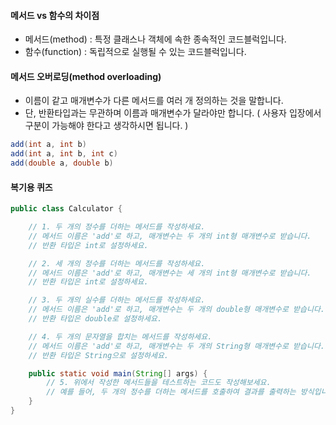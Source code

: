 #### 메서드 vs 함수의 차이점
- 메서드(method) : 특정 클래스나 객체에 속한 종속적인 코드블럭입니다.
- 함수(function) : 독립적으로 실행될 수 있는 코드블럭입니다.

#### 메서드 오버로딩(method overloading)
- 이름이 같고 매개변수가 다른 메서드를 여러 개 정의하는 것을 말합니다.
- 단, 반환타입과는 무관하며 이름과 매개변수가 달라야만 합니다. ( 사용자 입장에서 구분이 가능해야 한다고 생각하시면 됩니다. )
```java
add(int a, int b)
add(int a, int b, int c)
add(double a, double b)
```

#### 복기용 퀴즈
```java
public class Calculator {

    // 1. 두 개의 정수를 더하는 메서드를 작성하세요.
    // 메서드 이름은 'add'로 하고, 매개변수는 두 개의 int형 매개변수로 받습니다.
    // 반환 타입은 int로 설정하세요.

    // 2. 세 개의 정수를 더하는 메서드를 작성하세요.
    // 메서드 이름은 'add'로 하고, 매개변수는 세 개의 int형 매개변수로 받습니다.
    // 반환 타입은 int로 설정하세요.

    // 3. 두 개의 실수를 더하는 메서드를 작성하세요.
    // 메서드 이름은 'add'로 하고, 매개변수는 두 개의 double형 매개변수로 받습니다.
    // 반환 타입은 double로 설정하세요.

    // 4. 두 개의 문자열을 합치는 메서드를 작성하세요.
    // 메서드 이름은 'add'로 하고, 매개변수는 두 개의 String형 매개변수로 받습니다.
    // 반환 타입은 String으로 설정하세요.

    public static void main(String[] args) {
        // 5. 위에서 작성한 메서드들을 테스트하는 코드도 작성해보세요.
        // 예를 들어, 두 개의 정수를 더하는 메서드를 호출하여 결과를 출력하는 방식입니다.
    }
}
```
